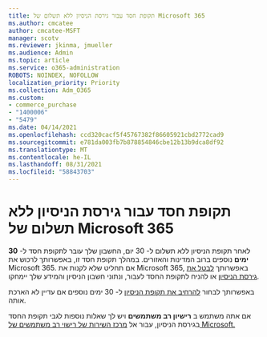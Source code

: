 ```yaml
---
title: תקופת חסד עבור גירסת הניסיון ללא תשלום של Microsoft 365
ms.author: cmcatee
author: cmcatee-MSFT
manager: scotv
ms.reviewer: jkinma, jmueller
ms.audience: Admin
ms.topic: article
ms.service: o365-administration
ROBOTS: NOINDEX, NOFOLLOW
localization_priority: Priority
ms.collection: Adm_O365
ms.custom:
- commerce_purchase
- "1400006"
- "5479"
ms.date: 04/14/2021
ms.openlocfilehash: ccd320cacf5f45767382f86605921cbd2772cad9
ms.sourcegitcommit: e781da003fb7b878854846cbe12b13b9dca8df92
ms.translationtype: MT
ms.contentlocale: he-IL
ms.lasthandoff: 08/31/2021
ms.locfileid: "58843703"
---
```

# <a name="grace-period-for-microsoft-365-free-trial"></a>תקופת חסד עבור גירסת הניסיון ללא תשלום של Microsoft 365

לאחר תקופת הניסיון ללא תשלום ל- 30 יום, החשבון שלך עובר לתקופת חסד ל- **30 ימים** נוספים ברוב המדינות והאזורים. במהלך תקופת חסד זו, באפשרותך לרכוש את Microsoft 365. אם תחליט שלא לקנות את Microsoft 365, באפשרותך [לבטל את גירסת הניסיון](https://docs.microsoft.com/microsoft-365/commerce/subscriptions/cancel-your-subscription?view=o365-worldwide) או להניח לתקופת החסד לעבור, ונתוני חשבון הניסיון והמידע שלך יימחקו.

באפשרותך לבחור [להרחיב את תקופת הניסיון](https://docs.microsoft.com/microsoft-365/commerce/extend-your-trial) ל- 30 ימים נוספים אם עדיין לא הארכת אותה.

אם אתה משתמש ב **רישיון רב משתמשים** ויש לך שאלות נוספות לגבי תקופת החסד בגירסת הניסיון, עבור אל [מרכז השירות של רישוי רב משתמשים של Microsoft.](https://support.microsoft.com/help/4471406/how-to-contact-the-microsoft-volume-licensing-service-center)
